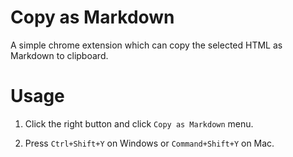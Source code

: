 # Copy as Markdown

A simple chrome extension which can copy the selected HTML as Markdown to clipboard.

# Usage

1. Click the right button and click `Copy as Markdown` menu.

2. Press `Ctrl+Shift+Y` on Windows or `Command+Shift+Y` on Mac.
